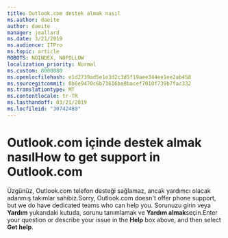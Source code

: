 ```yaml
---
title: Outlook.com destek almak nasıl
ms.author: daeite
author: daeite
manager: joallard
ms.date: 3/21/2019
ms.audience: ITPro
ms.topic: article
ROBOTS: NOINDEX, NOFOLLOW
localization_priority: Normal
ms.custom: 8000080
ms.openlocfilehash: e1d2739ad5e1e3d2c3d5f19aee344ee1ee2ab458
ms.sourcegitcommit: 0b6e9470c6b73616ba8bacef7010f739b7fac332
ms.translationtype: MT
ms.contentlocale: tr-TR
ms.lasthandoff: 03/21/2019
ms.locfileid: "30742480"
---
```

# <a name="how-to-get-support-in-outlookcom"></a><span data-ttu-id="10fa1-102">Outlook.com içinde destek almak nasıl</span><span class="sxs-lookup"><span data-stu-id="10fa1-102">How to get support in Outlook.com</span></span>

<span data-ttu-id="10fa1-103">Üzgünüz, Outlook.com telefon desteği sağlamaz, ancak yardımcı olacak adanmış takımlar sahibiz.</span><span class="sxs-lookup"><span data-stu-id="10fa1-103">Sorry, Outlook.com doesn't offer phone support, but we do have dedicated teams who can help you.</span></span>
<span data-ttu-id="10fa1-104">Sorunuzu girin veya **Yardım** yukarıdaki kutuda, sorunu tanımlamak ve **Yardım almak**seçin.</span><span class="sxs-lookup"><span data-stu-id="10fa1-104">Enter your question or describe your issue in the **Help** box above, and then select **Get help**.</span></span>


